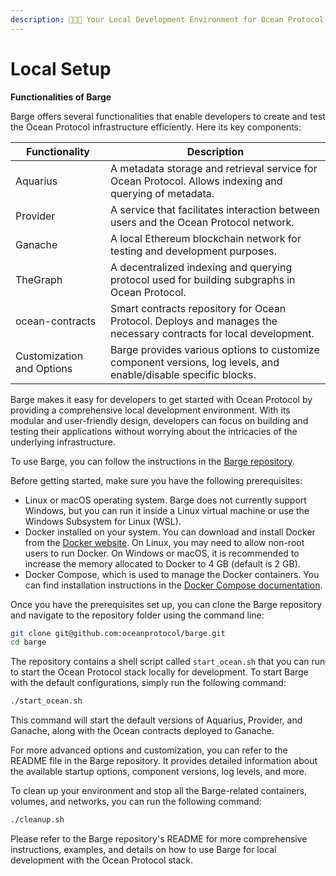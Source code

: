 ```yaml
---
description: 🧑🏽‍💻 Your Local Development Environment for Ocean Protocol
---
```


# Local Setup

**Functionalities of Barge**

Barge offers several functionalities that enable developers to create and test the Ocean Protocol infrastructure efficiently. Here its key components:

| Functionality             | Description                                                                                                       |
| ------------------------- | ----------------------------------------------------------------------------------------------------------------- |
| Aquarius                  | A metadata storage and retrieval service for Ocean Protocol. Allows indexing and querying of metadata.            |
| Provider                  | A service that facilitates interaction between users and the Ocean Protocol network.                              |
| Ganache                   | A local Ethereum blockchain network for testing and development purposes.                                         |
| TheGraph                  | A decentralized indexing and querying protocol used for building subgraphs in Ocean Protocol.                     |
| ocean-contracts           | Smart contracts repository for Ocean Protocol. Deploys and manages the necessary contracts for local development. |
| Customization and Options | Barge provides various options to customize component versions, log levels, and enable/disable specific blocks.   |

Barge makes it easy for developers to get started with Ocean Protocol by providing a comprehensive local development environment. With its modular and user-friendly design, developers can focus on building and testing their applications without worrying about the intricacies of the underlying infrastructure.

To use Barge, you can follow the instructions in the [Barge repository](https://github.com/oceanprotocol/barge).

Before getting started, make sure you have the following prerequisites:

* Linux or macOS operating system. Barge does not currently support Windows, but you can run it inside a Linux virtual machine or use the Windows Subsystem for Linux (WSL).
* Docker installed on your system. You can download and install Docker from the [Docker website](https://www.docker.com/get-started). On Linux, you may need to allow non-root users to run Docker. On Windows or macOS, it is recommended to increase the memory allocated to Docker to 4 GB (default is 2 GB).
* Docker Compose, which is used to manage the Docker containers. You can find installation instructions in the [Docker Compose documentation](https://docs.docker.com/compose/).

Once you have the prerequisites set up, you can clone the Barge repository and navigate to the repository folder using the command line:

```bash
git clone git@github.com:oceanprotocol/barge.git
cd barge
```

The repository contains a shell script called `start_ocean.sh` that you can run to start the Ocean Protocol stack locally for development. To start Barge with the default configurations, simply run the following command:

```bash
./start_ocean.sh
```

This command will start the default versions of Aquarius, Provider, and Ganache, along with the Ocean contracts deployed to Ganache.

For more advanced options and customization, you can refer to the README file in the Barge repository. It provides detailed information about the available startup options, component versions, log levels, and more.

To clean up your environment and stop all the Barge-related containers, volumes, and networks, you can run the following command:

```bash
./cleanup.sh
```

Please refer to the Barge repository's README for more comprehensive instructions, examples, and details on how to use Barge for local development with the Ocean Protocol stack.

